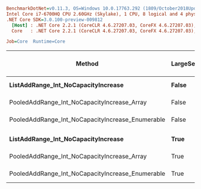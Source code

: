 ``` ini

BenchmarkDotNet=v0.11.3, OS=Windows 10.0.17763.292 (1809/October2018Update/Redstone5)
Intel Core i7-6700HQ CPU 2.60GHz (Skylake), 1 CPU, 8 logical and 4 physical cores
.NET Core SDK=3.0.100-preview-009812
  [Host] : .NET Core 2.2.1 (CoreCLR 4.6.27207.03, CoreFX 4.6.27207.03), 64bit RyuJIT
  Core   : .NET Core 2.2.1 (CoreCLR 4.6.27207.03, CoreFX 4.6.27207.03), 64bit RyuJIT

Job=Core  Runtime=Core  

```
|                                           Method | LargeSets |      Mean |     Error |    StdDev | Ratio | Gen 0/1k Op | Gen 1/1k Op | Gen 2/1k Op | Allocated Memory/Op |
|------------------------------------------------- |---------- |----------:|----------:|----------:|------:|------------:|------------:|------------:|--------------------:|
|              **ListAddRange_Int_NoCapacityIncrease** |     **False** | **618.88 us** | **4.3454 us** | **3.8521 us** |  **1.00** |           **-** |           **-** |           **-** |                   **-** |
|      PooledAddRange_Int_NoCapacityIncrease_Array |     False | 568.59 us | 1.1245 us | 1.0519 us |  0.92 |           - |           - |           - |                   - |
| PooledAddRange_Int_NoCapacityIncrease_Enumerable |     False | 632.32 us | 7.6737 us | 6.8025 us |  1.02 |           - |           - |           - |                   - |
|                                                  |           |           |           |           |       |             |             |             |                     |
|              **ListAddRange_Int_NoCapacityIncrease** |      **True** |  **19.84 us** | **0.0850 us** | **0.0710 us** |  **1.00** |           **-** |           **-** |           **-** |                   **-** |
|      PooledAddRange_Int_NoCapacityIncrease_Array |      True |  20.43 us | 0.1053 us | 0.0879 us |  1.03 |           - |           - |           - |                   - |
| PooledAddRange_Int_NoCapacityIncrease_Enumerable |      True |  19.93 us | 0.0552 us | 0.0489 us |  1.00 |           - |           - |           - |                   - |
